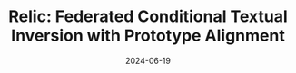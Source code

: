 ---
title: "Relic: Federated Conditional Textual Inversion with Prototype Alignment"
collection: publications
category: conferences
permalink: /publication/2024-06-19-iwqos
authors: "Chen, Sijia and Su, Ningxin and Li, Baochun"
#excerpt: 'This paper is about fixing template issue #693.'
date: 2024-06-19
venue: 'International Symposium on Quality of Service'
abbreviate_venue: 'IWQoS'
confRank: "B"
paperurl: 'https://ieeexplore.ieee.org/abstract/document/10682846'
confurl: "https://iwqos2024.ieee-iwqos.org/" 
code: "https://github.com/TL-System/plato/tree/main/examples/customized_client_training/fedti"
#citation: 'Your Name, You. (2024). &quot;Paper Title Number 3.&quot; <i>IEEE Global Communications Conference</i>. 1(3).'
---